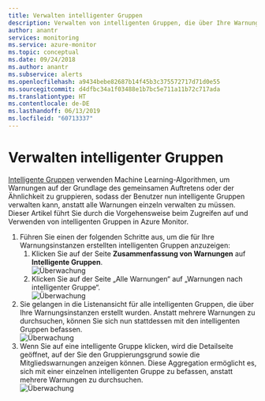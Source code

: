 ```yaml
---
title: Verwalten intelligenter Gruppen
description: Verwalten von intelligenten Gruppen, die über Ihre Warnungsinstanzen erstellt wurden
author: anantr
services: monitoring
ms.service: azure-monitor
ms.topic: conceptual
ms.date: 09/24/2018
ms.author: anantr
ms.subservice: alerts
ms.openlocfilehash: a9434bebe82687b14f45b3c375572717d71d0e55
ms.sourcegitcommit: d4dfbc34a1f03488e1b7bc5e711a11b72c717ada
ms.translationtype: HT
ms.contentlocale: de-DE
ms.lasthandoff: 06/13/2019
ms.locfileid: "60713337"
---
```

# <a name="manage-smart-groups"></a>Verwalten intelligenter Gruppen
[Intelligente Gruppen](https://aka.ms/smart-groups) verwenden Machine Learning-Algorithmen, um Warnungen auf der Grundlage des gemeinsamen Auftretens oder der Ähnlichkeit zu gruppieren, sodass der Benutzer nun intelligente Gruppen verwalten kann, anstatt alle Warnungen einzeln verwalten zu müssen. Dieser Artikel führt Sie durch die Vorgehensweise beim Zugreifen auf und Verwenden von intelligenten Gruppen in Azure Monitor.
1.  Führen Sie einen der folgenden Schritte aus, um die für Ihre Warnungsinstanzen erstellten intelligenten Gruppen anzuzeigen:
     1. Klicken Sie auf der Seite **Zusammenfassung von Warnungen** auf **Intelligente Gruppen**.    
    ![Überwachung](./media/alerts-managing-smart-groups/sg-alerts-summary.jpg)
     2. Klicken Sie auf der Seite „Alle Warnungen“ auf „Warnungen nach intelligenter Gruppe“.   
     ![Überwachung](./media/alerts-managing-smart-groups/sg-all-alerts.jpg)
2.  Sie gelangen in die Listenansicht für alle intelligenten Gruppen, die über Ihre Warnungsinstanzen erstellt wurden. Anstatt mehrere Warnungen zu durchsuchen, können Sie sich nun stattdessen mit den intelligenten Gruppen befassen.   
![Überwachung](./media/alerts-managing-smart-groups/sg-list.jpg)
3.  Wenn Sie auf eine intelligente Gruppe klicken, wird die Detailseite geöffnet, auf der Sie den Gruppierungsgrund sowie die Mitgliedswarnungen anzeigen können. Diese Aggregation ermöglicht es, sich mit einer einzelnen intelligenten Gruppe zu befassen, anstatt mehrere Warnungen zu durchsuchen.   
![Überwachung](./media/alerts-managing-smart-groups/sg-details.jpg)


